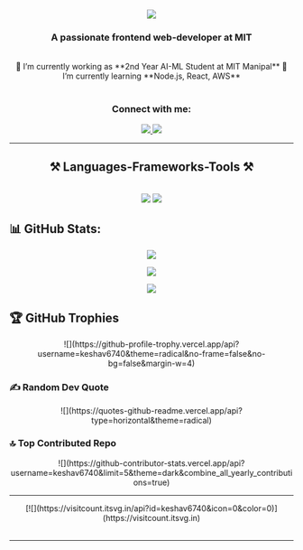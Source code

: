 <h1 align="center">
  <img src="https://readme-typing-svg.herokuapp.com/?font=Righteous&size=35&center=true&vCenter=true&width=500&height=70&duration=4000&lines=Hi+There!+👋;+I'm+Keshav+Agrawal!;" />
</h1>

<h3 align="center">A passionate frontend web-developer at MIT</h3>

<br/>

<div align="center">
  🔭 I’m currently working as **2nd Year AI-ML Student at MIT Manipal**  
  🌱 I’m currently learning **Node.js, React, AWS**
</div>

<br/>

<h3 align="center">Connect with me:</h3>
<div align="center">
  <a href="mailto:keshavanjaniagrawal@gmail.com">
    <img src="https://img.shields.io/badge/Gmail-333333?style=for-the-badge&logo=gmail&logoColor=red" />
  </a>
  <a href="https://www.linkedin.com/in/keshav-agrawal-607598287" target="_blank">
    <img src="https://img.shields.io/badge/LinkedIn-0077B5?style=for-the-badge&logo=linkedin&logoColor=white" />
  </a>
</div>

<hr/>

<h2 align="center">⚒️ Languages-Frameworks-Tools ⚒️</h2>
<br/>
<div align="center">
    <img src="https://skillicons.dev/icons?i=react,bootstrap,html,css,vscode,github,figma,tailwind,git,r" />
    <img src="https://skillicons.dev/icons?i=nodejs,python,javascript,typescript,express,firebase,c,java,nextjs,mysql,flask" /><br>
</div>

## 📊 GitHub Stats:
<div align="center">
  
  ![](https://github-readme-stats.vercel.app/api?username=keshav6740&theme=dark&hide_border=false&include_all_commits=true&count_private=true)<br/>
  
  ![](https://github-readme-streak-stats.herokuapp.com/?user=keshav6740&theme=dark&hide_border=false)<br/>
  
  ![](https://github-readme-stats.vercel.app/api/top-langs/?username=keshav6740&theme=dark&hide_border=false&include_all_commits=true&count_private=true&layout=compact)
  
</div>

## 🏆 GitHub Trophies
<div align="center">
  ![](https://github-profile-trophy.vercel.app/api?username=keshav6740&theme=radical&no-frame=false&no-bg=false&margin-w=4)
</div>

### ✍️ Random Dev Quote
<div align="center">
  ![](https://quotes-github-readme.vercel.app/api?type=horizontal&theme=radical)
</div>

### 🔝 Top Contributed Repo
<div align="center">
  ![](https://github-contributor-stats.vercel.app/api?username=keshav6740&limit=5&theme=dark&combine_all_yearly_contributions=true)
</div>

---
<div align="center">
  [![](https://visitcount.itsvg.in/api?id=keshav6740&icon=0&color=0)](https://visitcount.itsvg.in)
</div>

<br/>
<hr/>
<br/>
